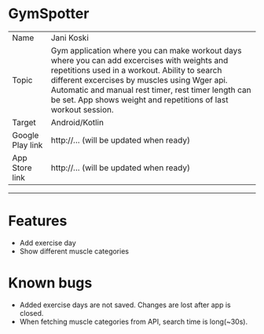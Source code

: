 # GymSpotter

|                  |                                                                                                                                                                                                                                                                                                                         |
| ---------------- | ----------------------------------------------------------------------------------------------------------------------------------------------------------------------------------------------------------------------------------------------------------------------------------------------------------------------- |
| Name             | Jani Koski                                                                                                                                                                                                                                                                                                              |
| Topic            | Gym application where you can make workout days where you can add excercises with weights and repetitions used in a workout. Ability to search different excercises by muscles using Wger api. Automatic and manual rest timer, rest timer length can be set. App shows weight and repetitions of last workout session. |
| Target           | Android/Kotlin                                                                                                                                                                                                                                                                                                          |
| Google Play link | http://… (will be updated when ready)                                                                                                                                                                                                                                                                                   |
| App Store link   | http://… (will be updated when ready)                                                                                                                                                                                                                                                                                   |

---

# Features

- Add exercise day
- Show different muscle categories

# Known bugs

- Added exercise days are not saved. Changes are lost after app is closed.
- When fetching muscle categories from API, search time is long(~30s).
